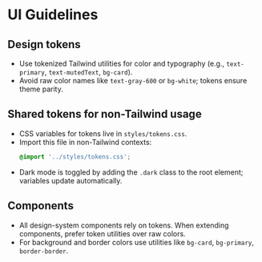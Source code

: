 # UI Guidelines

## Design tokens
- Use tokenized Tailwind utilities for color and typography (e.g., `text-primary`, `text-mutedText`, `bg-card`).
- Avoid raw color names like `text-gray-600` or `bg-white`; tokens ensure theme parity.

## Shared tokens for non-Tailwind usage
- CSS variables for tokens live in `styles/tokens.css`.
- Import this file in non-Tailwind contexts:
  ```css
  @import '../styles/tokens.css';
  ```
- Dark mode is toggled by adding the `.dark` class to the root element; variables update automatically.

## Components
- All design-system components rely on tokens. When extending components, prefer token utilities over raw colors.
- For background and border colors use utilities like `bg-card`, `bg-primary`, `border-border`.
